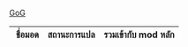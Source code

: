 [GoG](https://encrypted-tbn0.gstatic.com/images?q=tbn:ANd9GcRavSdxVOi7iEMA3j8x9USKfYVaNe5g0XAo3A&usqp=CAU)

&nbsp;ชื่อมอด                            | สถานะการแปล                                                    | รวมเข้ากับ mod หลัก
--------------------------------- | :------------------------------------------------------------- | :------------------------------------------------------------------------
